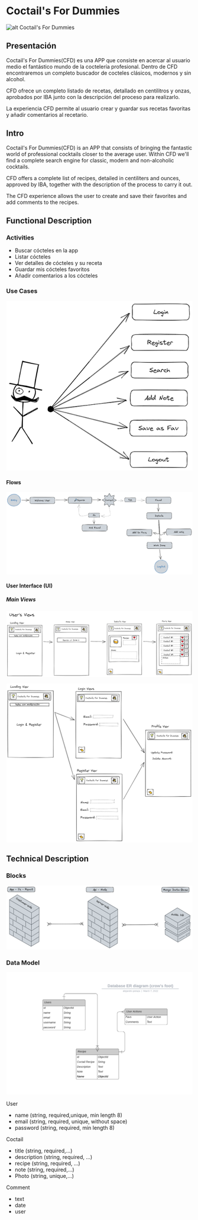 # Coctail's For Dummies

![alt Coctail's For Dummies](https://media4.giphy.com/media/3og0IB9TepluVHcMFy/giphy.gif?cid=ecf05e47trozfhtaha13tc14f154amsq8fmtqbscgbnxbabs&rid=giphy.gif&ct=g)

## Presentación

Coctail's For Dummies(CFD) es una APP que consiste en acercar al usuario medio el fantástico mundo de la coctelería profesional. Dentro de CFD encontraremos un completo buscador de cocteles clásicos, modernos y sin alcohol.

CFD ofrece un completo listado de recetas, detallado en centilitros y onzas, aprobados por IBA junto con la descripción del proceso para realizarlo.

La experiencia CFD permite al usuario crear y guardar sus  recetas favoritas y añadir comentarios al recetario.

## Intro
Coctail's For Dummies(CFD) is an APP that consists of bringing the fantastic world of professional cocktails closer to the average user. Within CFD we'll  find a complete search engine for classic, modern and non-alcoholic cocktails.

CFD offers a complete list of recipes, detailed in centiliters and ounces, approved by IBA, together with the description of the process to carry it out.

The CFD experience allows the user to create and save their favorites and add comments to the recipes.

## Functional Description

### Activities

- Buscar cócteles en la app
- Listar cócteles
- Ver detalles de cócteles y su receta
- Guardar mis cócteles favoritos
- Añadir comentarios a los cócteles


### Use Cases

![alt](./images/Use-cases2.png)

<!-- rebuild use cases with handlers actions -->
<!-- example (https://github.com/nsauram/neoland-bootcamp-202109/tree/feature/fullstack/staff/noelia-saura/fullstack/project/inmymind-doc) -->
<!-- ![alt](./images/use-cases.png) -->

#### Flows

![alt](./images/Flow.png)

<!-- TODO
Ver vídeo (https://www.youtube.com/watch?v=cvYhuowazh0)
link example (https://github.com/manuelbarzi/neoland-bootcamp-202201/blob/36c46f5cb15fe4209a8f6101813bf6c7d6941e4f/staff/maria-navarrete/full-stack/final-project/docs/images/createDiagram.jpg)
Flow de ver un cóctel
Flow de añadir un comentario -->

#### User Interface (UI)


##### Main Views
<!-- wireframes -->

![alt](./images/users-view.png)

![alt](./images/profile-view.png)

## Technical Description

### Blocks

![alt](./images/block.png)

### Data Model
![alt](./images/ERD.png)

<!-- TODO link er diagram -->
<!-- example (https://github.com/manuelbarzi/neoland-bootcamp-202201/blob/36c46f5cb15fe4209a8f6101813bf6c7d6941e4f/staff/maria-navarrete/full-stack/final-project/docs/images/ERDiagram.jpg) -->


User
- name (string, required,unique, min length 8)
- email (string, required, unique, without space)
- password (string, required, min length 8)

Coctail
- title (string, required,...)
- description (string, required, ...)
- recipe (string, required, ...)
- note (string, required,...)
- Photo (string, unique,...)

Comment
- text
- date
- user


<!-- TODO
ER diagram
Review with ventu
Link this diagrams to docs
Modify models and schemas
rebuild uses cases
----------------- for tomorrow -----------
flows
wireframes
review with ux/ui student
-->